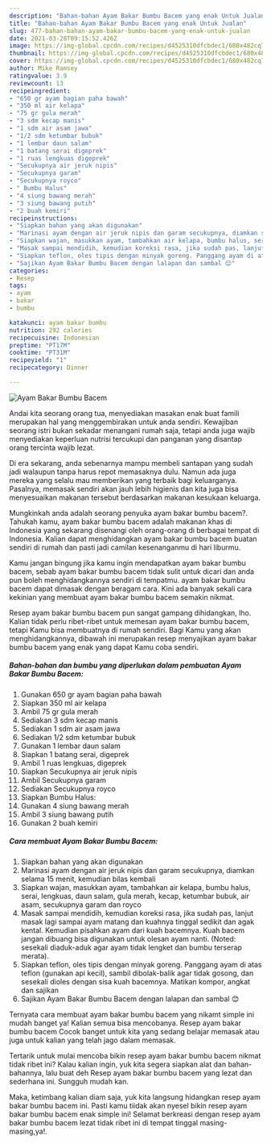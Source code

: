 ```yaml
---
description: "Bahan-bahan Ayam Bakar Bumbu Bacem yang enak Untuk Jualan"
title: "Bahan-bahan Ayam Bakar Bumbu Bacem yang enak Untuk Jualan"
slug: 477-bahan-bahan-ayam-bakar-bumbu-bacem-yang-enak-untuk-jualan
date: 2021-03-28T09:15:52.426Z
image: https://img-global.cpcdn.com/recipes/d4525310dfcbdec1/680x482cq70/ayam-bakar-bumbu-bacem-foto-resep-utama.jpg
thumbnail: https://img-global.cpcdn.com/recipes/d4525310dfcbdec1/680x482cq70/ayam-bakar-bumbu-bacem-foto-resep-utama.jpg
cover: https://img-global.cpcdn.com/recipes/d4525310dfcbdec1/680x482cq70/ayam-bakar-bumbu-bacem-foto-resep-utama.jpg
author: Mike Ramsey
ratingvalue: 3.9
reviewcount: 13
recipeingredient:
- "650 gr ayam bagian paha bawah"
- "350 ml air kelapa"
- "75 gr gula merah"
- "3 sdm kecap manis"
- "1 sdm air asam jawa"
- "1/2 sdm ketumbar bubuk"
- "1 lembar daun salam"
- "1 batang serai digeprek"
- "1 ruas lengkuas digeprek"
- "Secukupnya air jeruk nipis"
- "Secukupnya garam"
- "Secukupnya royco"
- " Bumbu Halus"
- "4 siung bawang merah"
- "3 siung bawang putih"
- "2 buah kemiri"
recipeinstructions:
- "Siapkan bahan yang akan digunakan"
- "Marinasi ayam dengan air jeruk nipis dan garam secukupnya, diamkan selama 15 menit, kemudian bilas kembali"
- "Siapkan wajan, masukkan ayam, tambahkan air kelapa, bumbu halus, serai, lengkuas, daun salam, gula merah, kecap, ketumbar bubuk, air asam, secukupnya garam dan royco"
- "Masak sampai mendidih, kemudian koreksi rasa, jika sudah pas, lanjut masak lagi sampai ayam matang dan kuahnya tinggal sedikit dan agak kental. Kemudian pisahkan ayam dari kuah bacemnya. Kuah bacem jangan dibuang bisa digunakan untuk olesan ayam nanti. (Noted: sesekali diaduk-aduk agar ayam tidak lengket dan bumbu terserap merata)."
- "Siapkan teflon, oles tipis dengan minyak goreng. Panggang ayam di atas teflon (gunakan api kecil), sambil dibolak-balik agar tidak gosong, dan sesekali dioles dengan sisa kuah bacemnya. Matikan kompor, angkat dan sajikan"
- "Sajikan Ayam Bakar Bumbu Bacem dengan lalapan dan sambal 😊"
categories:
- Resep
tags:
- ayam
- bakar
- bumbu

katakunci: ayam bakar bumbu 
nutrition: 292 calories
recipecuisine: Indonesian
preptime: "PT17M"
cooktime: "PT31M"
recipeyield: "1"
recipecategory: Dinner

---
```



![Ayam Bakar Bumbu Bacem](https://img-global.cpcdn.com/recipes/d4525310dfcbdec1/680x482cq70/ayam-bakar-bumbu-bacem-foto-resep-utama.jpg)

Andai kita seorang orang tua, menyediakan masakan enak buat famili merupakan hal yang menggembirakan untuk anda sendiri. Kewajiban seorang istri bukan sekadar menangani rumah saja, tetapi anda juga wajib menyediakan keperluan nutrisi tercukupi dan panganan yang disantap orang tercinta wajib lezat.

Di era  sekarang, anda sebenarnya mampu membeli santapan yang sudah jadi walaupun tanpa harus repot memasaknya dulu. Namun ada juga mereka yang selalu mau memberikan yang terbaik bagi keluarganya. Pasalnya, memasak sendiri akan jauh lebih higienis dan kita juga bisa menyesuaikan makanan tersebut berdasarkan makanan kesukaan keluarga. 



Mungkinkah anda adalah seorang penyuka ayam bakar bumbu bacem?. Tahukah kamu, ayam bakar bumbu bacem adalah makanan khas di Indonesia yang sekarang disenangi oleh orang-orang di berbagai tempat di Indonesia. Kalian dapat menghidangkan ayam bakar bumbu bacem buatan sendiri di rumah dan pasti jadi camilan kesenanganmu di hari liburmu.

Kamu jangan bingung jika kamu ingin mendapatkan ayam bakar bumbu bacem, sebab ayam bakar bumbu bacem tidak sulit untuk dicari dan anda pun boleh menghidangkannya sendiri di tempatmu. ayam bakar bumbu bacem dapat dimasak dengan beragam cara. Kini ada banyak sekali cara kekinian yang membuat ayam bakar bumbu bacem semakin nikmat.

Resep ayam bakar bumbu bacem pun sangat gampang dihidangkan, lho. Kalian tidak perlu ribet-ribet untuk memesan ayam bakar bumbu bacem, tetapi Kamu bisa membuatnya di rumah sendiri. Bagi Kamu yang akan menghidangkannya, dibawah ini merupakan resep menyajikan ayam bakar bumbu bacem yang enak yang dapat Kamu coba sendiri.

<!--inarticleads1-->

##### Bahan-bahan dan bumbu yang diperlukan dalam pembuatan Ayam Bakar Bumbu Bacem:

1. Gunakan 650 gr ayam bagian paha bawah
1. Siapkan 350 ml air kelapa
1. Ambil 75 gr gula merah
1. Sediakan 3 sdm kecap manis
1. Sediakan 1 sdm air asam jawa
1. Sediakan 1/2 sdm ketumbar bubuk
1. Gunakan 1 lembar daun salam
1. Siapkan 1 batang serai, digeprek
1. Ambil 1 ruas lengkuas, digeprek
1. Siapkan Secukupnya air jeruk nipis
1. Ambil Secukupnya garam
1. Sediakan Secukupnya royco
1. Siapkan  Bumbu Halus:
1. Gunakan 4 siung bawang merah
1. Ambil 3 siung bawang putih
1. Gunakan 2 buah kemiri




<!--inarticleads2-->

##### Cara membuat Ayam Bakar Bumbu Bacem:

1. Siapkan bahan yang akan digunakan
1. Marinasi ayam dengan air jeruk nipis dan garam secukupnya, diamkan selama 15 menit, kemudian bilas kembali
1. Siapkan wajan, masukkan ayam, tambahkan air kelapa, bumbu halus, serai, lengkuas, daun salam, gula merah, kecap, ketumbar bubuk, air asam, secukupnya garam dan royco
1. Masak sampai mendidih, kemudian koreksi rasa, jika sudah pas, lanjut masak lagi sampai ayam matang dan kuahnya tinggal sedikit dan agak kental. Kemudian pisahkan ayam dari kuah bacemnya. Kuah bacem jangan dibuang bisa digunakan untuk olesan ayam nanti. (Noted: sesekali diaduk-aduk agar ayam tidak lengket dan bumbu terserap merata).
1. Siapkan teflon, oles tipis dengan minyak goreng. Panggang ayam di atas teflon (gunakan api kecil), sambil dibolak-balik agar tidak gosong, dan sesekali dioles dengan sisa kuah bacemnya. Matikan kompor, angkat dan sajikan
1. Sajikan Ayam Bakar Bumbu Bacem dengan lalapan dan sambal 😊




Ternyata cara membuat ayam bakar bumbu bacem yang nikamt simple ini mudah banget ya! Kalian semua bisa mencobanya. Resep ayam bakar bumbu bacem Cocok banget untuk kita yang sedang belajar memasak atau juga untuk kalian yang telah jago dalam memasak.

Tertarik untuk mulai mencoba bikin resep ayam bakar bumbu bacem nikmat tidak ribet ini? Kalau kalian ingin, yuk kita segera siapkan alat dan bahan-bahannya, lalu buat deh Resep ayam bakar bumbu bacem yang lezat dan sederhana ini. Sungguh mudah kan. 

Maka, ketimbang kalian diam saja, yuk kita langsung hidangkan resep ayam bakar bumbu bacem ini. Pasti kamu tiidak akan nyesel bikin resep ayam bakar bumbu bacem enak simple ini! Selamat berkreasi dengan resep ayam bakar bumbu bacem lezat tidak ribet ini di tempat tinggal masing-masing,ya!.

